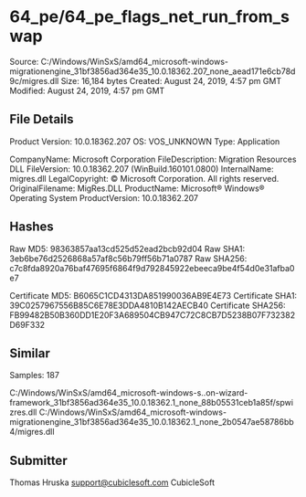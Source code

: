 64_pe/64_pe_flags_net_run_from_swap
===================================

Source:  C:/Windows/WinSxS/amd64_microsoft-windows-migrationengine_31bf3856ad364e35_10.0.18362.207_none_aead171e6cb78d9c/migres.dll
Size:  16,184 bytes
Created:  August 24, 2019, 4:57 pm GMT
Modified:  August 24, 2019, 4:57 pm GMT

File Details
------------

Product Version:  10.0.18362.207
OS:  VOS_UNKNOWN
Type:  Application

CompanyName:  Microsoft Corporation
FileDescription:  Migration Resources DLL
FileVersion:  10.0.18362.207 (WinBuild.160101.0800)
InternalName:  migres.dll
LegalCopyright:  © Microsoft Corporation. All rights reserved.
OriginalFilename:  MigRes.DLL
ProductName:  Microsoft® Windows® Operating System
ProductVersion:  10.0.18362.207

Hashes
------

Raw MD5:  98363857aa13cd525d52ead2bcb92d04
Raw SHA1:  3eb6be76d2526868a57af8c56b79ff56b71a0787
Raw SHA256:  c7c8fda8920a76baf47695f6864f9d792845922ebeeca9be4f54d0e31afba0e7

Certificate MD5:  B6065C1CD4313DA851990036AB9E4E73
Certificate SHA1:  39C0257967556B85C6E78E3DDA4810B142AECB40
Certificate SHA256:  FB99482B50B360DD1E20F3A689504CB947C72C8CB7D5238B07F732382D69F332

Similar
-------

Samples:  187

C:/Windows/WinSxS/amd64_microsoft-windows-s..on-wizard-framework_31bf3856ad364e35_10.0.18362.1_none_88b05531ceb1a85f/spwizres.dll
C:/Windows/WinSxS/amd64_microsoft-windows-migrationengine_31bf3856ad364e35_10.0.18362.1_none_2b0547ae58786bb4/migres.dll

Submitter
---------

Thomas Hruska
support@cubiclesoft.com
CubicleSoft
